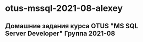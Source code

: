 # otus-mssql-2021-08-alexey
## Домашние задания курса OTUS "MS SQL Server Developer" Группа 2021-08
